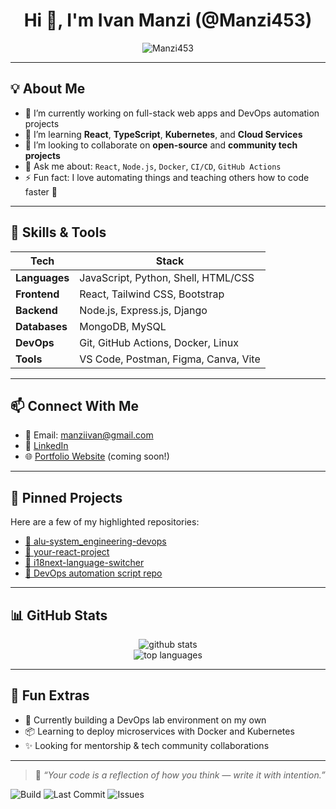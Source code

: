 <!-- GitHub Profile README for Manzi453 -->

<h1 align="center">Hi 👋, I'm Ivan Manzi (@Manzi453)</h1>

<p align="center">
  <img src="https://komarev.com/ghpvc/?username=Manzi453&label=Profile%20views&color=0e75b6&style=flat" alt="Manzi453" />
</p>

---

## 💡 About Me

- 🔭 I’m currently working on full-stack web apps and DevOps automation projects  
- 🌱 I’m learning **React**, **TypeScript**, **Kubernetes**, and **Cloud Services**  
- 👯 I’m looking to collaborate on **open-source** and **community tech projects**  
- 💬 Ask me about: `React`, `Node.js`, `Docker`, `CI/CD`, `GitHub Actions`  
- ⚡ Fun fact: I love automating things and teaching others how to code faster 🚀  

---

## 🧠 Skills & Tools

| Tech | Stack |
|------|-------|
| **Languages** | JavaScript, Python, Shell, HTML/CSS |
| **Frontend** | React, Tailwind CSS, Bootstrap |
| **Backend** | Node.js, Express.js, Django |
| **Databases** | MongoDB, MySQL |
| **DevOps** | Git, GitHub Actions, Docker, Linux |
| **Tools** | VS Code, Postman, Figma, Canva, Vite |

---

## 📫 Connect With Me

- 📧 Email: manziivan@gmail.com  
- 💼 [LinkedIn](https://linkedin.com/in/YOUR_LINKEDIN)  
- 🌐 [Portfolio Website](https://yourportfolio.com) (coming soon!)

---

## 📌 Pinned Projects

Here are a few of my highlighted repositories:
- [🔗 alu-system_engineering-devops](https://github.com/Manzi453/alu-system_engineering-devops)
- [🔗 your-react-project](#)
- [🔗 i18next-language-switcher](#)
- [🔗 DevOps automation script repo](#)

---

## 📊 GitHub Stats

<p align="center">
  <img src="https://github-readme-stats.vercel.app/api?username=Manzi453&show_icons=true&theme=radical" alt="github stats" />
  <br />
  <img src="https://github-readme-stats.vercel.app/api/top-langs/?username=Manzi453&layout=compact&theme=radical" alt="top languages" />
</p>

---

## 🧩 Fun Extras

- 🧠 Currently building a DevOps lab environment on my own
- 📦 Learning to deploy microservices with Docker and Kubernetes
- ✨ Looking for mentorship & tech community collaborations

---

> 🔁 *“Your code is a reflection of how you think — write it with intention.”*

![Build](https://github.com/Manzi453/Manzi453/actions/workflows/main.yml/badge.svg)
![Last Commit](https://img.shields.io/github/last-commit/Manzi453/Manzi453)
![Issues](https://img.shields.io/github/issues/Manzi453/Manzi453)
